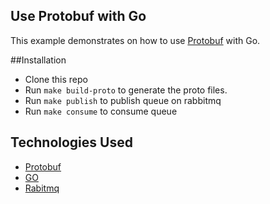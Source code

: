 ## Use Protobuf with Go

This example demonstrates on how to use [Protobuf](https://developers.google.com/protocol-buffers) with Go.


##Installation 
* Clone this repo
* Run `make build-proto` to generate the proto files.
* Run `make publish` to publish queue on rabbitmq
* Run `make consume` to consume queue

## Technologies Used
* [Protobuf](https://developers.google.com/protocol-buffers)
* [GO](https://go.dev/)
* [Rabitmq](https://www.rabbitmq.com/)